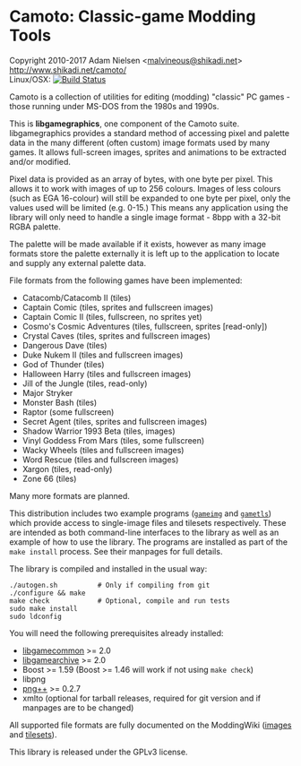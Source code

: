 Camoto: Classic-game Modding Tools
==================================
Copyright 2010-2017 Adam Nielsen <<malvineous@shikadi.net>>  
http://www.shikadi.net/camoto/  
Linux/OSX: [![Build Status](https://travis-ci.org/Malvineous/libgamegraphics.svg?branch=master)](https://travis-ci.org/Malvineous/libgamegraphics)

Camoto is a collection of utilities for editing (modding) "classic" PC
games - those running under MS-DOS from the 1980s and 1990s.

This is **libgamegraphics**, one component of the Camoto suite.  libgamegraphics
provides a standard method of accessing pixel and palette data in the many
different (often custom) image formats used by many games.  It allows
full-screen images, sprites and animations to be extracted and/or modified.

Pixel data is provided as an array of bytes, with one byte per pixel.  This
allows it to work with images of up to 256 colours.  Images of less colours
(such as EGA 16-colour) will still be expanded to one byte per pixel, only the
values used will be limited (e.g. 0-15.)  This means any application using
the library will only need to handle a single image format - 8bpp with a
32-bit RGBA palette.

The palette will be made available if it exists, however as many image formats
store the palette externally it is left up to the application to locate and
supply any external palette data.

File formats from the following games have been implemented:

  * Catacomb/Catacomb II (tiles)
  * Captain Comic (tiles, sprites and fullscreen images)
  * Captain Comic II (tiles, fullscreen, no sprites yet)
  * Cosmo's Cosmic Adventures (tiles, fullscreen, sprites [read-only])
  * Crystal Caves (tiles, sprites and fullscreen images)
  * Dangerous Dave (tiles)
  * Duke Nukem II (tiles and fullscreen images)
  * God of Thunder (tiles)
  * Halloween Harry (tiles and fullscreen images)
  * Jill of the Jungle (tiles, read-only)
  * Major Stryker
  * Monster Bash (tiles)
  * Raptor (some fullscreen)
  * Secret Agent (tiles, sprites and fullscreen images)
  * Shadow Warrior 1993 Beta (tiles, images)
  * Vinyl Goddess From Mars (tiles, some fullscreen)
  * Wacky Wheels (tiles and fullscreen images)
  * Word Rescue (tiles and fullscreen images)
  * Xargon (tiles, read-only)
  * Zone 66 (tiles)

Many more formats are planned.

This distribution includes two example programs
([`gameimg`](http://www.shikadi.net/camoto/manpage/gameimg) and
[`gametls`](http://www.shikadi.net/camoto/manpage/gametls)) which
provide access to single-image files and tilesets respectively.  These are
intended as both command-line interfaces to the library as well as an example
of how to use the library.  The programs are installed as part of the
`make install` process.  See their manpages for full details.

The library is compiled and installed in the usual way:

    ./autogen.sh          # Only if compiling from git
    ./configure && make
    make check            # Optional, compile and run tests
    sudo make install
    sudo ldconfig

You will need the following prerequisites already installed:

  * [libgamecommon](https://github.com/Malvineous/libgamecommon) >= 2.0
  * [libgamearchive](https://github.com/Malvineous/libgamearchive) >= 2.0
  * Boost >= 1.59 (Boost >= 1.46 will work if not using `make check`)
  * libpng
  * [png++](http://www.nongnu.org/pngpp/) >= 0.2.7
  * xmlto (optional for tarball releases, required for git version and if
    manpages are to be changed)

All supported file formats are fully documented on the ModdingWiki
([images](http://www.shikadi.net/moddingwiki/Category:Image_formats) and
[tilesets](http://www.shikadi.net/moddingwiki/Category:Tileset_formats)).

This library is released under the GPLv3 license.
